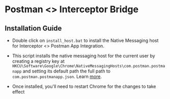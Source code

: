 # Postman <> Interceptor Bridge

## Installation Guide

- Double click on `install_host.bat` to install the Native Messaging host for Interceptor <> Postman App Integration. 

- This script installs the native messaging host for the current user by creating a registry key at `HKCU\Software\Google\Chrome\NativeMessagingHosts\com.postman.postmanapp` and setting its default path the full path to `com.postman.postmanapp.json`. Learn [more](https://developers.chrome.com/apps/nativeMessaging).

- Once installed, you'll need to restart Chrome for the changes to take effect
